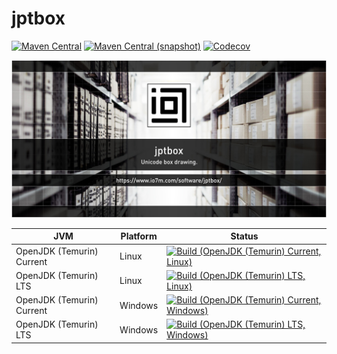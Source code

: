 jptbox
===

[![Maven Central](https://img.shields.io/maven-central/v/com.io7m.jptbox/com.io7m.jptbox.svg?style=flat-square)](http://search.maven.org/#search%7Cga%7C1%7Cg%3A%22com.io7m.jptbox%22)
[![Maven Central (snapshot)](https://img.shields.io/nexus/s/https/s01.oss.sonatype.org/com.io7m.jptbox/com.io7m.jptbox.svg?style=flat-square)](https://s01.oss.sonatype.org/content/repositories/snapshots/com/io7m/jptbox/)
[![Codecov](https://img.shields.io/codecov/c/github/io7m/jptbox.svg?style=flat-square)](https://codecov.io/gh/io7m/jptbox)

![jptbox](./src/site/resources/jptbox.jpg?raw=true)

| JVM | Platform | Status |
|-----|----------|--------|
| OpenJDK (Temurin) Current | Linux | [![Build (OpenJDK (Temurin) Current, Linux)](https://img.shields.io/github/workflow/status/io7m/jptbox/main.linux.temurin.current)](https://github.com/io7m/jptbox/actions?query=workflow%3Amain.linux.temurin.current)|
| OpenJDK (Temurin) LTS | Linux | [![Build (OpenJDK (Temurin) LTS, Linux)](https://img.shields.io/github/workflow/status/io7m/jptbox/main.linux.temurin.lts)](https://github.com/io7m/jptbox/actions?query=workflow%3Amain.linux.temurin.lts)|
| OpenJDK (Temurin) Current | Windows | [![Build (OpenJDK (Temurin) Current, Windows)](https://img.shields.io/github/workflow/status/io7m/jptbox/main.windows.temurin.current)](https://github.com/io7m/jptbox/actions?query=workflow%3Amain.windows.temurin.current)|
| OpenJDK (Temurin) LTS | Windows | [![Build (OpenJDK (Temurin) LTS, Windows)](https://img.shields.io/github/workflow/status/io7m/jptbox/main.windows.temurin.lts)](https://github.com/io7m/jptbox/actions?query=workflow%3Amain.windows.temurin.lts)|
